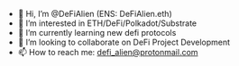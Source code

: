 - 👋 Hi, I’m @DeFiAlien (ENS: DeFiAlien.eth)
- 👀 I’m interested in ETH/DeFi/Polkadot/Substrate
- 🌱 I’m currently learning new defi protocols
- 💞️ I’m looking to collaborate on DeFi Project Development
- 📫 How to reach me: defi_alien@protonmail.com

<!---
DeFiAlien/DeFiAlien is a ✨ special ✨ repository because its `README.md` (this file) appears on your GitHub profile.
You can click the Preview link to take a look at your changes.
--->
